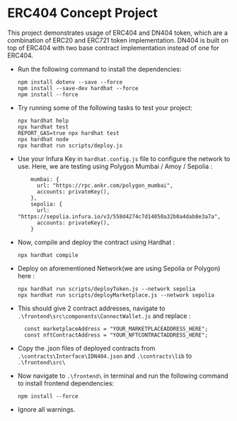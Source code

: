 # ERC404 Concept Project

This project demonstrates usage of ERC404 and DN404 token, which are a combination of ERC20 and ERC721 token implementation. DN404 is built on top of ERC404 with two base contract implementation instead of one for ERC404. 

- Run the following command to install the dependencies:

  ```shell
  npm install dotenv --save --force
  npm install --save-dev hardhat --force
  npm install --force
  ```

- Try running some of the following tasks to test your project:
  
  ```shell
  npx hardhat help
  npx hardhat test
  REPORT_GAS=true npx hardhat test
  npx hardhat node
  npx hardhat run scripts/deploy.js
  ```

- Use your Infura Key in `hardhat.config.js` file to configure the network to use. Here, we are testing using Polygon Mumbai / Amoy / Sepolia :
  
  ```shell
      mumbai: {
        url: "https://rpc.ankr.com/polygon_mumbai",
        accounts: privateKey(),
      },
      sepolia: {
        url: "https://sepolia.infura.io/v3/558d4274c7d14050a32b0a4dab8e3a7a",
        accounts: privateKey(),
      }
  ```

- Now, compile and deploy the contract using Hardhat :
  
  ```shell
  npx hardhat compile
  ```
  
- Deploy on aforementioned Network(we are using Sepolia or Polygon) here :
  
  ```shell
  npx hardhat run scripts/deployToken.js --network sepolia
  npx hardhat run scripts/deployMarketplace.js --network sepolia
  ```

- This should give 2 contract addresses, navigate to `.\frontend\src\components\ConnectWallet.js` and replace :
  ```shell
    const marketplaceAddress = "YOUR_MARKETPLACEADDRESS_HERE";
    const nftContractAddress = "YOUR_NFTCONTRACTADDRESS_HERE";
  ```

- Copy the .json files of deployed contracts from `.\contracts\Interface\IDN404.json` and `.\contracts\lib` to `.\frontend\src\` 

- Now navigate to `.\frontend\` in terminal and run the following command to install frontend dependencies:
  
  ```shell
  npm install --force
  ```

- Ignore all warnings.
